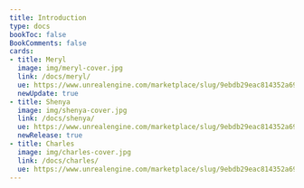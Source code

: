 ```yaml
---
title: Introduction
type: docs
bookToc: false
BookComments: false
cards:
- title: Meryl
  image: img/meryl-cover.jpg
  link: /docs/meryl/
  ue: https://www.unrealengine.com/marketplace/slug/9ebdb29eac814352a69fd894cecf3b8e
  newUpdate: true
- title: Shenya
  image: img/shenya-cover.jpg
  link: /docs/shenya/
  ue: https://www.unrealengine.com/marketplace/slug/9ebdb29eac814352a69fd894cecf3b8e
  newRelease: true
- title: Charles
  image: img/charles-cover.jpg
  link: /docs/charles/
  ue: https://www.unrealengine.com/marketplace/slug/9ebdb29eac814352a69fd894cecf3b8e
---
```



<!-- <div class="wrap-collabsible">
  <input id="collapsible" class="toggle" type="checkbox">
  <label for="collapsible" class="lbl-toggle">Updates</label>
  <div class="collapsible-content">
    <div class="content-inner">
{{< columns >}}

---

**March 21, 2023**

I am working on rebuilding the characters documentation and creating a male and female elves.

<--- >


{{< /columns >}}
    </div>
  </div>
</div> -->
